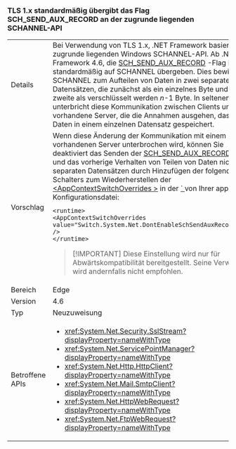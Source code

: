 ### <a name="tls-1x-by-default-passes-the-schsendauxrecord-flag-to-the-underlying-schannel-api"></a>TLS 1.x standardmäßig übergibt das Flag SCH_SEND_AUX_RECORD an der zugrunde liegenden SCHANNEL-API

|   |   |
|---|---|
|Details|Bei Verwendung von TLS 1.x, .NET Framework basiert auf der zugrunde liegenden Windows SCHANNEL-API. Ab .NET Framework 4.6, die [SCH_SEND_AUX_RECORD](https://msdn.microsoft.com/library/windows/desktop/aa379810.aspx) -Flag ist standardmäßig auf SCHANNEL übergeben. Dies bewirkt, dass SCHANNEL zum Aufteilen von Daten in zwei separaten Datensätzen, die zunächst als ein einzelnes Byte und die zweite als verschlüsselt werden <em>n</em>-1 Byte. In seltenen Fällen unterbricht diese Kommunikation zwischen Clients und der vorhandene Server, die die Annahmen ausgehen, dass die Daten in einem einzelnen Datensatz gespeichert.|
|Vorschlag|Wenn diese Änderung der Kommunikation mit einem vorhandenen Server unterbrochen wird, können Sie deaktiviert das Senden der [SCH_SEND_AUX_RECORD](https://msdn.microsoft.com/library/windows/desktop/aa379810.aspx) flag und das vorherige Verhalten von Teilen von Daten nicht in separaten Datensätzen durch Hinzufügen der folgenden Schalters zum Wiederherstellen der [ \<AppContextSwitchOverrides >](~/docs/framework/configure-apps/file-schema/runtime/appcontextswitchoverrides-element.md) in der [ ` ](~/docs/framework/configure-apps/file-schema/runtime/runtime-element.md) von Ihrer app-Konfigurationsdatei:<pre><code class="language-xml">&lt;runtime&gt;&#13;&#10;&lt;AppContextSwitchOverrides&#13;&#10;value=&quot;Switch.System.Net.DontEnableSchSendAuxRecord=true&quot; /&gt;&#13;&#10;&lt;/runtime&gt;&#13;&#10;</code></pre> <blockquote> [!IMPORTANT] Diese Einstellung wird nur für Abwärtskompatibilität bereitgestellt. Seine Verwendung wird andernfalls nicht empfohlen.</blockquote> |
|Bereich|Edge|
|Version|4.6|
|Typ|Neuzuweisung|
|Betroffene APIs|<ul><li><xref:System.Net.Security.SslStream?displayProperty=nameWithType></li><li><xref:System.Net.ServicePointManager?displayProperty=nameWithType></li><li><xref:System.Net.Http.HttpClient?displayProperty=nameWithType></li><li><xref:System.Net.Mail.SmtpClient?displayProperty=nameWithType></li><li><xref:System.Net.HttpWebRequest?displayProperty=nameWithType></li><li><xref:System.Net.FtpWebRequest?displayProperty=nameWithType></li></ul>|

